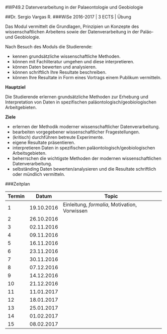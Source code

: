 #WP49.2 Datenverarbeitung in der Palaeontologie und Geobiologie

##Dr. Sergio Vargas R.
###WiSe 2016-2017 | 3 ECTS | Übung

Das Modul vermittelt die Grundlagen, Prinzipien un Konzepte des wissenschaftlichen Arbeitens sowie der Datenverarbeitung in der Paläo- und Geobiologie.

Nach Besuch des Moduls die Studierende:

* kennen grundsätzliche wissenschaftliche Methoden.
* können mit Fachliteratur umgehen und diese interpretieren.
* können Daten bewerten und analysieren.
* können schriftlich Ihre Resultate beschreiben.
* können Ihre Resultate in Form eines Vortrags einem Publikum vermitteln.

**Hauptziel**

Die Studierende erlernen grundsätzliche Methoden zur Erhebung und Interpretation von Daten in spezifischen paläontologisch/geobiologischen Arbeitgebieten.

**Ziele**

* erlernen der Methodik moderner wissenschaftlicher Datenverarbeitung.
* bearbeiten vorgegebener wissenschaftlicher Fragestellungen.
* (kritisch) durchführen betreute Experimente.
* eigene Resultate präsentieren.
* interpretieren Daten in spezifischen paläontologisch/geobiologischen Arbeitsgebieten.
* beherrschen die wichtigste Methoden der modernen wissenschaftlichen Datenverarbeitung.
* selbständing Daten bewerten/analysieren und die Resultate schriftlich oder mündlich vermitteln.

###Zeitplan

|Termin|Datum|Topic|
|------|-----|-----|
|1|19.10.2016|Einleitung, *formalia*, Motivation, Vorwissen|
|2|26.10.2016||
|3|02.11.2016||
|4|09.11.2016||
|5|16.11.2016||
|6|23.11.2016||
|7|30.11.2016||
|8|07.12.2016||
|9|14.12.2016||
|10|21.12.2016||
|11|11.01.2017||
|12|18.01.2017||
|13|25.01.2017||
|14|01.02.2017||
|15|08.02.2017||






